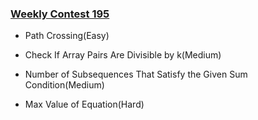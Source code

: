 ### [Weekly Contest 195](https://leetcode.com/contest/weekly-contest-195)

- Path Crossing(Easy)

- Check If Array Pairs Are Divisible by k(Medium)

- Number of Subsequences That Satisfy the Given Sum Condition(Medium)

- Max Value of Equation(Hard)
